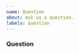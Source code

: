 ```yaml
---
name: Question
about: Ask us a question.
labels: question
---
```


### Question
<!-- Ask your question in 1-2 sentences below. -->
<!-- If sharing code, please use ``` codeblocks -->
